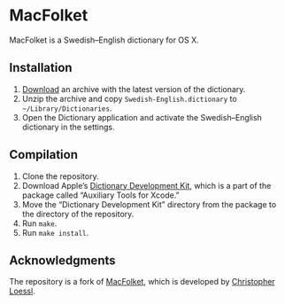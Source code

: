 # MacFolket

MacFolket is a Swedish–English dictionary for OS X.

## Installation

1. [Download][download] an archive with the latest version of the dictionary.
2. Unzip the archive and copy `Swedish-English.dictionary` to
   `~/Library/Dictionaries`.
3. Open the Dictionary application and activate the Swedish–English dictionary
   in the settings.

## Compilation

1. Clone the repository.
2. Download Apple’s [Dictionary Development Kit][apple], which is a part of the
   package called “Auxiliary Tools for Xcode.”
3. Move the “Dictionary Development Kit” directory from the package to the
   directory of the repository.
4. Run `make`.
5. Run `make install`.

## Acknowledgments

The repository is a fork of [MacFolket][macfolket], which is developed by
[Christopher Loessl][loessl].

[download]: https://github.com/IvanUkhov/MacFolket/raw/gh-pages/MacFolket.zip
[apple]: https://developer.apple.com/downloads
[macfolket]: https://github.com/hashier/MacFolket
[loessl]: http://loessl.org
